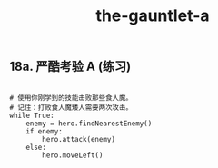﻿---
layout: default
title: the-gauntlet-a
---
## 18a. 严酷考验 A (练习)
```

# 使用你刚学到的技能击败那些食人魔。
# 记住：打败食人魔矮人需要两次攻击。
while True:
    enemy = hero.findNearestEnemy()
    if enemy:
        hero.attack(enemy)
    else:
        hero.moveLeft()

```
